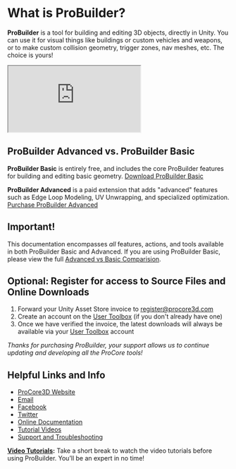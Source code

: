 ﻿<h1>What is ProBuilder?</h1>

**ProBuilder** is a tool for building and editing 3D objects, directly in Unity. You can use it for visual things like buildings or custom vehicles and weapons, or to make custom collision geometry, trigger zones, nav meshes, etc. The choice is yours!

<iframe class="youtube-preview" src="https://www.youtube.com/embed/Nomx1LNk7r8" allowfullscreen></iframe>

## ProBuilder Advanced vs. ProBuilder Basic

**ProBuilder Basic** is entirely free, and includes the core ProBuilder features for building and editing basic geometry. [Download ProBuilder Basic](http://u3d.as/62y)

**ProBuilder Advanced** is a paid extension that adds "advanced" features such as Edge Loop Modeling, UV Unwrapping, and specialized optimization. [Purchase ProBuilder Advanced](http://u3d.as/30b)

<div class="alert-box warning">
<h2>Important!</h2>
This documentation encompasses <i>all</i> features, actions, and tools available in both ProBuilder Basic and Advanced. If you are using ProBuilder Basic, please view the full <a href="@todo">Advanced vs Basic Comparision</a>.
</div>

## Optional: Register for access to Source Files and Online Downloads

1. Forward your Unity Asset Store invoice to [register@procore3d.com](mailto:register@procore3d.com)
2. Create an account on the [User Toolbox](http://www.procore3d.com/usertoolbox) (if you don't already have one)
3. Once we have verified the invoice, the latest downloads will always be available via your [User Toolbox](http://www.procore3d.com/usertoolbox) account

*Thanks for purchasing ProBuilder, your support allows us to continue updating and developing all the ProCore tools!*

## Helpful Links and Info

- [ProCore3D Website](http://www.procore3d.com)
- [Email](mailto:contact@procore3d.com)  
- [Facebook](http://www.facebook.com/probuilder3d)  
- [Twitter](http://www.twitter.com/probuilder3d) 
- [Online Documentation](http://www.procore3d.com/docs/probuilder)
- [Tutorial Videos](http://www.procore3d.com/videos)
- [Support and Troubleshooting](http://www.procore3d.com/forum)


**[Video Tutorials](http://www.procore3d.com/probuilder):** Take a short break to watch the video tutorials before using ProBuilder.  You’ll be an expert in no time!
